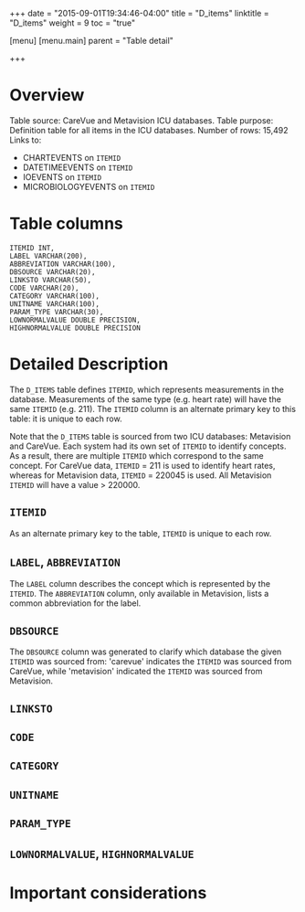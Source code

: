 +++
date = "2015-09-01T19:34:46-04:00"
title = "D_items"
linktitle = "D_items"
weight = 9
toc = "true"

[menu]
  [menu.main]
    parent = "Table detail"

+++

# Overview

Table source: CareVue and Metavision ICU databases.
Table purpose: Definition table for all items in the ICU databases.
Number of rows: 15,492
Links to: 
* CHARTEVENTS on `ITEMID`
* DATETIMEEVENTS on `ITEMID`
* IOEVENTS on `ITEMID`
* MICROBIOLOGYEVENTS on `ITEMID`

# Table columns

	ITEMID INT, 
	LABEL VARCHAR(200), 
	ABBREVIATION VARCHAR(100), 
	DBSOURCE VARCHAR(20), 
	LINKSTO VARCHAR(50), 
	CODE VARCHAR(20), 
	CATEGORY VARCHAR(100), 
	UNITNAME VARCHAR(100), 
	PARAM_TYPE VARCHAR(30), 
	LOWNORMALVALUE DOUBLE PRECISION, 
	HIGHNORMALVALUE DOUBLE PRECISION
	
# Detailed Description

The `D_ITEMS` table defines `ITEMID`, which represents measurements in the database. Measurements of the same type (e.g. heart rate) will have the same `ITEMID` (e.g. 211). The `ITEMID` column is an alternate primary key to this table: it is unique to each row. 

Note that the `D_ITEMS` table is sourced from two ICU databases: Metavision and CareVue. Each system had its own set of `ITEMID` to identify concepts. As a result, there are multiple `ITEMID` which correspond to the same concept. For CareVue data, `ITEMID` = 211 is used to identify heart rates, whereas for Metavision data, `ITEMID` = 220045 is used. All Metavision `ITEMID` will have a value > 220000.

## `ITEMID`

As an alternate primary key to the table, `ITEMID` is unique to each row.

## `LABEL`, `ABBREVIATION`

The `LABEL` column describes the concept which is represented by the `ITEMID`. The `ABBREVIATION` column, only available in Metavision, lists a common abbreviation for the label.

## `DBSOURCE`

The `DBSOURCE` column was generated to clarify which database the given `ITEMID` was sourced from: 'carevue' indicates the `ITEMID` was sourced from CareVue, while 'metavision' indicated the `ITEMID` was sourced from Metavision. 

## `LINKSTO`

## `CODE`

## `CATEGORY`

## `UNITNAME`

## `PARAM_TYPE`

## `LOWNORMALVALUE`, `HIGHNORMALVALUE`

# Important considerations

